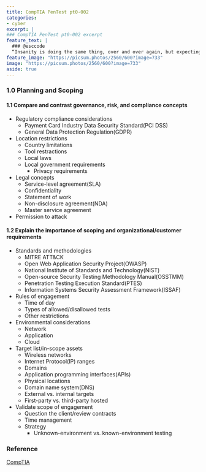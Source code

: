 ```yaml
---
title: CompTIA PenTest pt0-002
categories:
- cyber
excerpt: |
### CompTIA PenTest pt0-002 excerpt
feature_text: |  
  ### @esccode
  “Insanity is doing the same thing, over and over again, but expecting different results.” ― Narcotics Anonymous
feature_image: "https://picsum.photos/2560/600?image=733"
image: "https://picsum.photos/2560/600?image=733"
aside: true
---
```


### 1.0 Planning and Scoping

#### 1.1 Compare and contrast governance, risk, and compliance concepts

- Regulatory compliance considerations
  - Payment Card Industry Data Security Standard(PCI DSS)
  - General Data Protection Regulation(GDPR)
- Location restrictions
  - Country limitations
  - Tool restractions
  - Local laws
  - Local government requirements
    - Privacy requirements
- Legal concepts
  - Service-level agreement(SLA)
  - Confidentiality
  - Statement of work
  - Non-disclosure agreement(NDA)
  - Master service agreement
- Permission to attack

#### 1.2 Explain the importance of scoping and organizational/customer requirements

- Standards and methodologies
  - MITRE ATT&CK
  - Open Web Application Security Project(OWASP)
  - National Institute of Standards and Technology(NIST)
  - Open-source Security Testing Methodology Manual(OSSTMM)
  - Penetration Testing Execution Standard(PTES)
  - Information Systems Security Assessment Framework(ISSAF)
- Rules of engagement
  - Time of day
  - Types of allowed/disallowed tests
  - Other restrictions
- Environmental considerations
  - Network
  - Application
  - Cloud
- Target list/in-scope assets
  - Wireless networks
  - Internet Protocol(IP) ranges
  - Domains
  - Application programming interfaces(APIs)
  - Physical locations
  - Domain name system(DNS)
  - External vs. internal targets
  - First-party vs. third-party hosted
- Validate scope of engagement
  - Question the client/review contracts
  - Time management
  - Strategy
    - Unknown-environment vs. known-environment testing

### Reference

[CompTIA](https://comptia.org)

